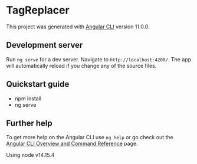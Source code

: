 # TagReplacer

This project was generated with [Angular CLI](https://github.com/angular/angular-cli) version 11.0.0.

## Development server

Run `ng serve` for a dev server. Navigate to `http://localhost:4200/`. The app will automatically reload if you change any of the source files.

## Quickstart guide 


* npm install
* ng serve

## Further help

To get more help on the Angular CLI use `ng help` or go check out the [Angular CLI Overview and Command Reference](https://angular.io/cli) page.

Using node v14.15.4
